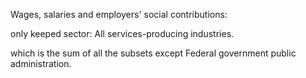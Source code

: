 Wages, salaries and employers' social contributions:

only keeped sector:
All services-producing industries.

which is the sum of all the subsets except Federal government public administration.



